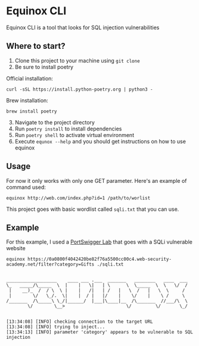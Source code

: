 # Equinox CLI

Equinox CLI is a tool that looks for SQL injection vulnerabilities

## Where to start?

1. Clone this project to your machine using `git clone`
2. Be sure to install poetry

Official installation:

```
curl -sSL https://install.python-poetry.org | python3 -
```

Brew installation:

```
brew install poetry
```

3. Navigate to the project directory
4. Run `poetry install` to install dependencies
5. Run `poetry shell` to activate virtual environment
6. Execute `equnox --help` and you should get instructions on how to use equinox

## Usage

For now it only works with only one GET parameter. Here's an example of command used:

```
equinox http://web.com/index.php?id=1 /path/to/worlist
```

This project goes with basic wordlist called `sqli.txt` that you can use.

## Example

For this example, I used a [PortSwigger Lab](https://portswigger.net/web-security/sql-injection/lab-retrieve-hidden-data) that goes with a SQLi vulnerable website

```
equinox https://0a0800f4042420be82f76a5500cc00c4.web-security-academy.net/filter?category=Gifts ./sqli.txt
```

```

___________________    ____ ___ .___  _______   ________   ____  ___
\_   _____/\_____  \  |    |   \|   | \      \  \_____  \  \   \/  /
 |    __)_  /  / \  \ |    |   /|   | /   |   \  /   |   \  \     /
 |        \/   \_/.  \|    |  / |   |/    |    \/    |    \ /     \
/_______  /\_____\ \_/|______/  |___|\____|__  /\_______  //___/\  \
        \/        \__>                       \/         \/       \_/


[13:34:08] [INFO] checking connection to the target URL
[13:34:08] [INFO] trying to inject...
[13:34:13] [INFO] parameter 'category' appears to be vulnerable to SQL injection
```
